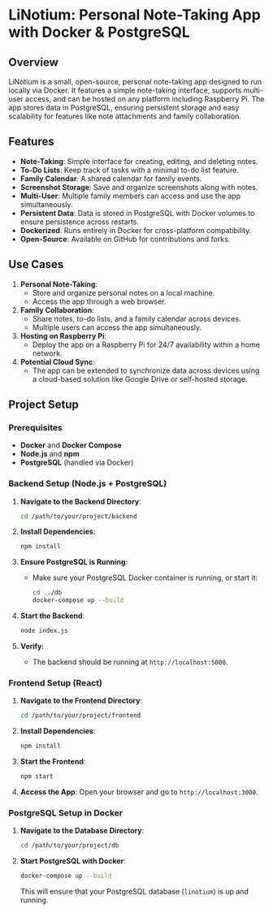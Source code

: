 # LiNotium: Personal Note-Taking App with Docker & PostgreSQL

## Overview
LiNotium is a small, open-source, personal note-taking app designed to run locally via Docker. It features a simple note-taking interface, supports multi-user access, and can be hosted on any platform including Raspberry Pi. The app stores data in PostgreSQL, ensuring persistent storage and easy scalability for features like note attachments and family collaboration.

## Features
- **Note-Taking**: Simple interface for creating, editing, and deleting notes.
- **To-Do Lists**: Keep track of tasks with a minimal to-do list feature.
- **Family Calendar**: A shared calendar for family events.
- **Screenshot Storage**: Save and organize screenshots along with notes.
- **Multi-User**: Multiple family members can access and use the app simultaneously.
- **Persistent Data**: Data is stored in PostgreSQL with Docker volumes to ensure persistence across restarts.
- **Dockerized**: Runs entirely in Docker for cross-platform compatibility.
- **Open-Source**: Available on GitHub for contributions and forks.

## Use Cases
1. **Personal Note-Taking**: 
   - Store and organize personal notes on a local machine.
   - Access the app through a web browser.
2. **Family Collaboration**: 
   - Share notes, to-do lists, and a family calendar across devices.
   - Multiple users can access the app simultaneously.
3. **Hosting on Raspberry Pi**: 
   - Deploy the app on a Raspberry Pi for 24/7 availability within a home network.
4. **Potential Cloud Sync**: 
   - The app can be extended to synchronize data across devices using a cloud-based solution like Google Drive or self-hosted storage.

## Project Setup

### Prerequisites
- **Docker** and **Docker Compose**
- **Node.js** and **npm**
- **PostgreSQL** (handled via Docker)

### Backend Setup (Node.js + PostgreSQL)
1. **Navigate to the Backend Directory**:
   ```bash
   cd /path/to/your/project/backend

2. **Install Dependencies**:
   ```bash
   npm install
   ```

3. **Ensure PostgreSQL is Running**:
   - Make sure your PostgreSQL Docker container is running, or start it:
     ```bash
     cd ../db
     docker-compose up --build
     ```

4. **Start the Backend**:
   ```bash
   node index.js
   ```

5. **Verify**:
   - The backend should be running at `http://localhost:5000`.

### Frontend Setup (React)
1. **Navigate to the Frontend Directory**:
   ```bash
   cd /path/to/your/project/frontend
   ```

2. **Install Dependencies**:
   ```bash
   npm install
   ```

3. **Start the Frontend**:
   ```bash
   npm start
   ```

4. **Access the App**:
   Open your browser and go to `http://localhost:3000`.

### PostgreSQL Setup in Docker
1. **Navigate to the Database Directory**:
   ```bash
   cd /path/to/your/project/db
   ```

2. **Start PostgreSQL with Docker**:
   ```bash
   docker-compose up --build
   ```

   This will ensure that your PostgreSQL database (`linotium`) is up and running.
